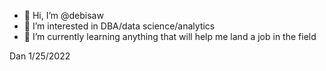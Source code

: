 - 👋 Hi, I’m @debisaw
- 👀 I’m interested in DBA/data science/analytics 
- 🌱 I’m currently learning anything that will help me land a job in the field 


Dan 1/25/2022

<!---
debisaw/debisaw is a ✨ special ✨ repository because its `README.md` (this file) appears on your GitHub profile.
You can click the Preview link to take a look at your changes.
--->
